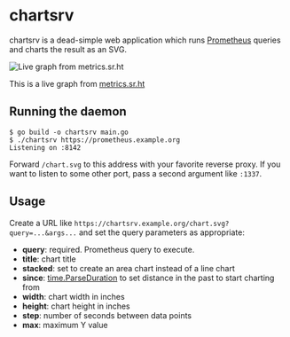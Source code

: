 # chartsrv

chartsrv is a dead-simple web application which runs [Prometheus][0] queries and
charts the result as an SVG.

[0]: https://prometheus.io/

![Live graph from metrics.sr.ht](https://metrics.sr.ht/chart.svg?title=Build%20worker%20load%20average&query=avg_over_time%28node_load15%7Binstance%3D~%22cirno%5B0-9%5D%2B.sr.ht%3A80%22%7D%5B1h%5D%29&max=64&since=336h&stacked&step=10000&height=3&width=10)

This is a live graph from [metrics.sr.ht](https://metrics.sr.ht)

## Running the daemon

```
$ go build -o chartsrv main.go
$ ./chartsrv https://prometheus.example.org
Listening on :8142
```

Forward `/chart.svg` to this address with your favorite reverse proxy. If you
want to listen to some other port, pass a second argument like `:1337`.

## Usage

Create a URL like `https://chartsrv.example.org/chart.svg?query=...&args...` and
set the query parameters as appropriate:

- **query**: required. Prometheus query to execute.
- **title**: chart title
- **stacked**: set to create an area chart instead of a line chart
- **since**: [time.ParseDuration][1] to set distance in the past to start
  charting from
- **width**: chart width in inches
- **height**: chart height in inches
- **step**: number of seconds between data points
- **max**: maximum Y value

[1]: https://golang.org/pkg/time/#ParseDuration
